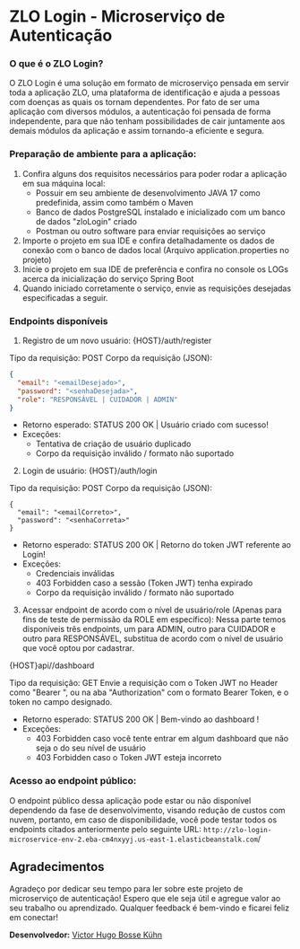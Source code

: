 # ZLO Login - Microserviço de Autenticação

### O que é o ZLO Login?
O ZLO Login é uma solução em formato de microserviço pensada em servir toda a aplicação ZLO, uma plataforma de identificação e ajuda a pessoas com doenças as quais os tornam dependentes. Por fato de ser uma aplicação com diversos módulos, a autenticação foi pensada de forma independente, para que não tenham possibilidades de cair juntamente aos demais módulos da aplicação e assim tornando-a eficiente e segura.

### Preparação de ambiente para a aplicação:
1. Confira alguns dos requisitos necessários para poder rodar a aplicação em sua máquina local:
    - Possuir em seu ambiente de desenvolvimento JAVA 17 como predefinida, assim como também o Maven
    - Banco de dados PostgreSQL instalado e inicializado com um banco de dados "zloLogin" criado
    - Postman ou outro software para enviar requisições ao serviço
2. Importe o projeto em sua IDE e confira detalhadamente os dados de conexão com o banco de dados local (Arquivo application.properties no projeto)
3. Inicie o projeto em sua IDE de preferência e confira no console os LOGs acerca da inicialização do serviço Spring Boot
4. Quando iniciado corretamente o serviço, envie as requisições desejadas especificadas a seguir.

### Endpoints disponíveis

1. Registro de um novo usuário:
{HOST}/auth/register

Tipo da requisição: POST
Corpo da requisição (JSON):
```json
{
  "email": "<emailDesejado>",
  "password": "<senhaDesejada>",
  "role": "RESPONSÁVEL | CUIDADOR | ADMIN"
}
```
- Retorno esperado: STATUS 200 OK | Usuário criado com sucesso!
- Exceções:
    - Tentativa de criação de usuário duplicado
    - Corpo da requisição inválido / formato não suportado
 
2. Login de usuário:
{HOST}/auth/login

Tipo da requisição: POST
Corpo da requisição (JSON):

```
{
  "email": "<emailCorreto>",
  "password": "<senhaCorreta>"
}
```

- Retorno esperado: STATUS 200 OK | Retorno do token JWT referente ao Login!
- Exceções:
    - Credenciais inválidas
    - 403 Forbidden caso a sessão (Token JWT) tenha expirado
    - Corpo da requisição inválido / formato não suportado

3. Acessar endpoint de acordo com o nível de usuário/role (Apenas para fins de teste de permissão da ROLE em específico):
Nessa parte temos disponíveis três endpoints, um para ADMIN, outro para CUIDADOR e outro para RESPONSÁVEL, substitua de acordo com o nível de usuário que você optou por cadastrar.

{HOST}api/<nivelAcesso>/dashboard

Tipo da requisição: GET
Envie a requisição com o Token JWT no Header como "Bearer <tokenJWT>", ou na aba "Authorization" com o formato Bearer Token, e o token no campo designado.

- Retorno esperado: STATUS 200 OK | Bem-vindo ao dashboard <nivelAcesso>!
- Exceções:
    - 403 Forbidden caso você tente entrar em algum dashboard que não seja o do seu nível de usuário
    - 403 Forbidden caso o Token JWT esteja incorreto
 
### Acesso ao endpoint público:
O endpoint público dessa aplicação pode estar ou não disponível dependendo da fase de desenvolvimento, visando redução de custos com nuvem, portanto, em caso de disponibilidade, você pode testar todos os endpoints citados anteriormente pelo seguinte URL:
`http://zlo-login-microservice-env-2.eba-cm4nxyyj.us-east-1.elasticbeanstalk.com`/<endpointDesejado>

## Agradecimentos

Agradeço por dedicar seu tempo para ler sobre este projeto de microserviço de autenticação! Espero que ele seja útil e agregue valor ao seu trabalho ou aprendizado. Qualquer feedback é bem-vindo e ficarei feliz em conectar!

**Desenvolvedor:** [Victor Hugo Bosse Kühn](https://www.linkedin.com/in/victorbkuhn/)
